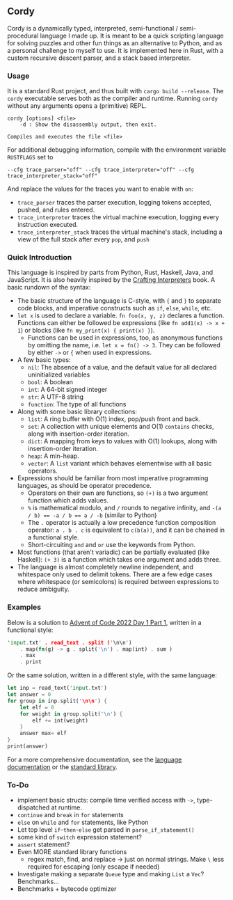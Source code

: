 ## Cordy

Cordy is a dynamically typed, interpreted, semi-functional / semi-procedural language I made up. It is meant to be a quick scripting language for solving puzzles and other fun things as an alternative to Python, and as a personal challenge to myself to use. It is implemented here in Rust, with a custom recursive descent parser, and a stack based interpreter.

### Usage

It is a standard Rust project, and thus built with `cargo build --release`. The `cordy` executable serves both as the compiler and runtime. Running `cordy` without any arguments opens a (primitive) REPL.

```
cordy [options] <file>
    -d : Show the disassembly output, then exit.

Compiles and executes the file <file>
```

For additional debugging information, compile with the environment variable `RUSTFLAGS` set to

```
--cfg trace_parser="off" --cfg trace_interpreter="off" --cfg trace_interpreter_stack="off"
```

And replace the values for the traces you want to enable with `on`:

- `trace_parser` traces the parser execution, logging tokens accepted, pushed, and rules entered.
- `trace_interpreter` traces the virtual machine execution, logging every instruction executed.
- `trace_interpreter_stack` traces the virtual machine's stack, including a view of the full stack after every `pop`, and `push`


### Quick Introduction

This language is inspired by parts from Python, Rust, Haskell, Java, and JavaScript. It is also heavily inspired by the [Crafting Interpreters](https://craftinginterpreters.com/) book. A basic rundown of the syntax:

- The basic structure of the language is C-style, with `{` and `}` to separate code blocks, and imperative constructs such as `if`, `else`, `while`, etc.
- `let x` is used to declare a variable. `fn foo(x, y, z)` declares a function. Functions can either be followed be expressions (like `fn add1(x) -> x + 1`) or blocks (like `fn my_print(x) { print(x) }`).
    - Functions can be used in expressions, too, as anonymous functions by omitting the name, i.e. `let x = fn() -> 3`. They can be followed by either `->` or `{` when used in expressions.
- A few basic types:
    - `nil`: The absence of a value, and the default value for all declared uninitialized variables
    - `bool`: A boolean
    - `int`: A 64-bit signed integer
    - `str`: A UTF-8 string
    - `function`: The type of all functions
- Along with some basic library collections:
    - `list`: A ring buffer with O(1) index, pop/push front and back.
    - `set`: A collection with unique elements and O(1) `contains` checks, along with insertion-order iteration.
    - `dict`: A mapping from keys to values with O(1) lookups, along with insertion-order iteration.
    - `heap`: A min-heap.
    - `vector`: A `list` variant which behaves elementwise with all basic operators.
- Expressions should be familiar from most imperative programming languages, as should be operator precedence.
    - Operators on their own are functions, so `(+)` is a two argument function which adds values.
    - `%` is mathematical modulo, and `/` rounds to negative infinity, and `-(a / b) == -a / b == a / -b` (similar to Python)
    - The `.` operator is actually a low precedence function composition operator: `a . b . c` is equivalent to `c(b(a))`, and it can be chained in a functional style.
    - Short-circuiting `and` and `or` use the keywords from Python.
- Most functions (that aren't variadic) can be partially evaluated (like Haskell): `(+ 3)` is a function which takes one argument and adds three.
- The language is almost completely newline independent, and whitespace only used to delimit tokens. There are a few edge cases where whitespace (or semicolons) is required between expressions to reduce ambiguity.


### Examples

Below is a solution to [Advent of Code 2022 Day 1 Part 1](https://adventofcode.com/2022/day/1), written in a functional style:

```rust
'input.txt' . read_text . split ('\n\n')
    . map(fn(g) -> g . split('\n') . map(int) . sum )
    . max
    . print
```

Or the same solution, written in a different style, with the same language:

```rust
let inp = read_text('input.txt')
let answer = 0
for group in inp.split('\n\n') {
    let elf = 0
    for weight in group.split('\n') {
        elf += int(weight)
    }
    answer max= elf
}
print(answer)

```

For a more comprehensive documentation, see the [language documentation](./docs/language.md) or the [standard library](./docs/stdlib.md).


### To-Do

- implement basic structs: compile time verified access with `->`, type-dispatched at runtime.
- `continue` and `break` in `for` statements
- `else` on `while` and `for` statements, like Python
- Let top level `if`-`then`-`else` get parsed in `parse_if_statement()`
- some kind of `switch` expression statement?
- `assert` statement?
- Even MORE standard library functions
  - regex match, find, and replace -> just on normal strings. Make `\` less required for escaping (only escape if needed)
- Investigate making a separate `Queue` type and making `List` a `Vec`? Benchmarks...
- Benchmarks + bytecode optimizer